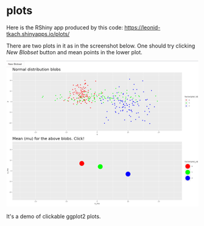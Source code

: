 # plots

Here is the RShiny app produced by this code: https://leonid-tkach.shinyapps.io/plots/

There are two plots in it as in the screenshot below. One should try clicking *New Blobset* button and mean points in the lower plot.

![](./pres/demo.png)

It's a demo of clickable ggplot2 plots.